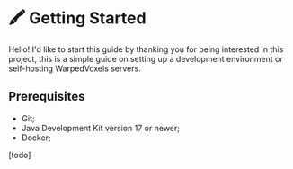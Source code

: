 # 🖍 Getting Started

Hello! I'd like to start this guide by thanking you for being interested
in this project, this is a simple guide on setting up a development
environment or self-hosting WarpedVoxels servers.

## Prerequisites

* Git;
* Java Development Kit version 17 or newer;
* Docker;

[todo]